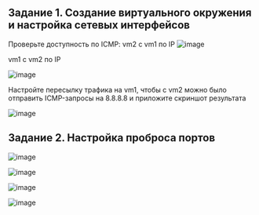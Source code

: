 ## Задание 1. Создание виртуального окружения и настройка сетевых интерфейсов

Проверьте доступность по ICMP:
vm2 с vm1 по IP
![image](https://user-images.githubusercontent.com/121052923/222692244-9d5243f9-a7b1-4018-add3-33cf02b40f00.png)

vm1 с vm2 по IP

![image](https://user-images.githubusercontent.com/121052923/222692313-e7da8462-8a6a-4571-8de1-da881c72411d.png)

Настройте пересылку трафика на vm1, чтобы с vm2 можно было отправить ICMP-запросы на 8.8.8.8 и приложите скриншот результата

![image](https://user-images.githubusercontent.com/121052923/222692443-9f50447a-3337-4145-83a6-9ab6ce678d0a.png)

## Задание 2. Настройка проброса портов


![image](https://user-images.githubusercontent.com/121052923/222723739-310696bf-28b3-4958-8b2b-f227522010e6.png)

![image](https://user-images.githubusercontent.com/121052923/222727236-31b954c6-2a74-4fdb-a93f-9b53920076b4.png)

![image](https://user-images.githubusercontent.com/121052923/222727311-a0fc1cb6-2db9-42dc-8cd3-14e2edd37fd3.png)

![image](https://user-images.githubusercontent.com/121052923/222727672-7792c12f-7b4c-4d41-99bb-1a88662f4c59.png)
